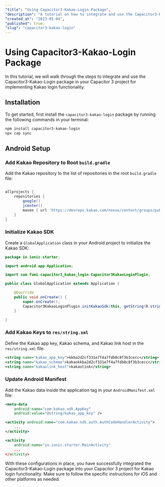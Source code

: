 ```yaml
---
"title": "Using Capacitor3-Kakao-Login Package",
"description": "A tutorial on how to integrate and use the Capacitor3-Kakao-Login package in your Capacitor 3 project for implementing Kakao login functionality.",
"created_at": "2023-05-04",
"published": true,
"slug": "capacitor3-kakao-login"
---
```


# Using Capacitor3-Kakao-Login Package

In this tutorial, we will walk through the steps to integrate and use the Capacitor3-Kakao-Login package in your Capacitor 3 project for implementing Kakao login functionality.

## Installation

To get started, first install the `capacitor3-kakao-login` package by running the following commands in your terminal:

```bash
npm install capacitor3-kakao-login
npx cap sync
```

## Android Setup

### Add Kakao Repository to Root `build.gradle`

Add the Kakao repository to the list of repositories in the root `build.gradle` file:

```gradle

allprojects {
    repositories {
        google()
        jcenter()
        maven { url 'https://devrepo.kakao.com/nexus/content/groups/public/' }
    }
}

```

### Initialize Kakao SDK

Create a `GlobalApplication` class in your Android project to initialize the Kakao SDK:

```java
package io.ionic.starter;

import android.app.Application;

import com.fumi.capacitor3_kakao_login.Capacitor3KakaoLoginPlugin;

public class GlobalApplication extends Application {

    @Override
    public void onCreate() {
        super.onCreate();
        Capacitor3KakaoLoginPlugin.initKakaoSdk(this, getString(R.string.kakao_app_key));
    }

}

```

### Add Kakao Keys to `res/string.xml`

Define the Kakao app key, Kakao schema, and Kakao link host in the `res/string.xml` file:

```xml
<string name="kakao_app_key">kkba2d2cf331e7f4a7fdb0c8f3b3cecc</string>
<string name="kakao_scheme">kakaokkba2d2cf331e7f4a7fdb0c8f3b3cecc</string>
<string name="kakaolink_host">kakaolink</string>
```

### Update Android Manifest

Add the Kakao data inside the application tag in your `AndroidManifest.xml` file:

```xml
<meta-data
    android:name="com.kakao.sdk.AppKey"
    android:value="@string/kakao_app_key" />

<activity android:name="com.kakao.sdk.auth.AuthCodeHandlerActivity">
    ...
</activity>

<activity
    android:name="io.ionic.starter.MainActivity"
    ...
</activity>
```

With these configurations in place, you have successfully integrated the Capacitor3-Kakao-Login package into your Capacitor 3 project for Kakao login functionality. Make sure to follow the specific instructions for iOS and other platforms as needed.